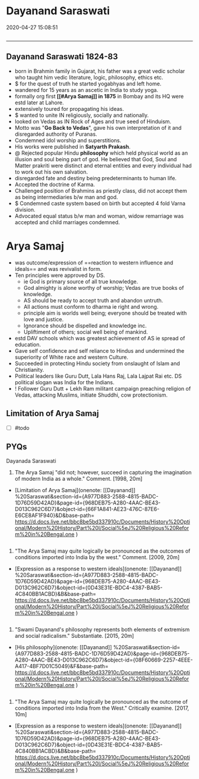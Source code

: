 # Dayanand Saraswati

2020-04-27 15:08:51

```toc
```

---

## Dayanand Saraswati 1824-83

- born in Brahmin family in Gujarat, his father was a great vedic scholar who taught him vedic literature, logic, philosophy, ethics etc.
- $ for the quest of truth he started yogabhyas and left home.
- wandered for 15 years as an ascetic in India to study yoga.
- formally org first **[[#Arya Samaj]] in 1875** in Bombay and its HQ were estd later at Lahore.
- extensively toured for propagating his ideas.
- $ wanted to unite IN religiously, socially and nationally.
- looked on Vedas as IN Rock of Ages and true seed of Hinduism.
- Motto was "**Go Back to Vedas**", gave his own interpretation of it and disregarded authority of Puranas.
- Condemned idol worship and superstitions.
- His works were published in **Satyarth Prakash**.
- @ Rejected popular Hindu **philosophy** which held physical world as an illusion and soul being part of god. He believed that God, Soul and Matter prakriti were distinct and eternal entities and every individual had to work out his own salvation.
- disregarded fate and destiny being predeterminants to human life.
- Accepted the doctrine of Karma.
- Challenged position of Brahmins as priestly class, did not accept them as being intermediaries b/w man and god.
- $ Condemned caste system based on birth but accepted 4 fold Varna division.
- Advocated equal status b/w man and woman, widow remarriage was accepted and child marriages condemned.

# Arya Samaj

- was outcome/expression of ==reaction to western influence and ideals== and was revivalist in form.
- Ten principles were approved by DS.
	- ie God is primary source of all true knowledge.
	- God almighty is alone worthy of worship; Vedas are true books of knowledge.
	- AS should be ready to accept truth and abandon untruth.
	- All actions must conform to dharma ie right and wrong.
	- principle aim is worlds well being; everyone should be treated with love and justice.
	- Ignorance should be dispelled and knowledge inc.
	- Upliftiment of others; social well being of mankind.
- estd DAV schools which was greatest achievement of AS ie spread of education.
- Gave self confidence and self reliance to Hindus and undermined the superiority of White race and western Culture.
- Succeeded in protecting Hindu society from onslaught of Islam and Christianity.
- Political leaders like Guru Dutt, Lala Hans Raj, Lala Lajpat Rai etc. DS political slogan was India for the Indians.
- ! Follower Guru Dutt + Lekh Ram militant campaign preaching religion of Vedas, attacking Muslims, initiate Shuddhi, cow protectionism.

## Limitation of Arya Samaj

- [ ] #todo

## PYQs

Dayanada Saraswati

1. The Arya Samaj "did not; however, succeed in capturing the imagination of modern India as a whole." Comment. [1998, 20m]
- [Limitation of Arya Samaj](onenote: [[Dayanand]] %20Saraswati&section-id={A977D883-2588-4815-BADC-1D76D59D42AD}&page-id={968DEB75-A280-4AAC-BE43-D013C962C6D7}&object-id={66F1A841-AE23-476C-87E6-E6CE8AF1F940}&D&base-path= <https://d.docs.live.net/bbc8be5bd337910c/Documents/History%20Optional/Modern%20History/Part%20I/Social%5eJ%20Religious%20Reform%20in%20Bengal.one> )

```ad-Answer

```

1. "The Arya Samaj may quite logically be pronounced as the outcomes of conditions imported into India by the west." Comment. [2009, 20m]
- [Expression as a response to western ideals](onenote: [[Dayanand]] %20Saraswati&section-id={A977D883-2588-4815-BADC-1D76D59D42AD}&page-id={968DEB75-A280-4AAC-BE43-D013C962C6D7}&object-id={0D43E31E-BDC4-4387-BAB5-4C840BB1ACBD}&B&base-path= <https://d.docs.live.net/bbc8be5bd337910c/Documents/History%20Optional/Modern%20History/Part%20I/Social%5eJ%20Religious%20Reform%20in%20Bengal.one> )

```ad-Answer

```

1. "Swami Dayanand's philosophy represents both elements of extremism and social radicalism." Substantiate. [2015, 20m]
- [His philosophy](onenote: [[Dayanand]] %20Saraswati&section-id={A977D883-2588-4815-BADC-1D76D59D42AD}&page-id={968DEB75-A280-4AAC-BE43-D013C962C6D7}&object-id={08F60669-2257-4EEE-A417-4BF7D01C5049}&F&base-path= <https://d.docs.live.net/bbc8be5bd337910c/Documents/History%20Optional/Modern%20History/Part%20I/Social%5eJ%20Religious%20Reform%20in%20Bengal.one> )

```ad-Answer

```

1. "The Arya Samaj may quite logically be pronounced as the outcome of conditions imported into India from the West." Critically examine. [2017, 10m]
- [Expression as a response to western ideals](onenote: [[Dayanand]] %20Saraswati&section-id={A977D883-2588-4815-BADC-1D76D59D42AD}&page-id={968DEB75-A280-4AAC-BE43-D013C962C6D7}&object-id={0D43E31E-BDC4-4387-BAB5-4C840BB1ACBD}&B&base-path= <https://d.docs.live.net/bbc8be5bd337910c/Documents/History%20Optional/Modern%20History/Part%20I/Social%5eJ%20Religious%20Reform%20in%20Bengal.one> )

```ad-Answer

```
